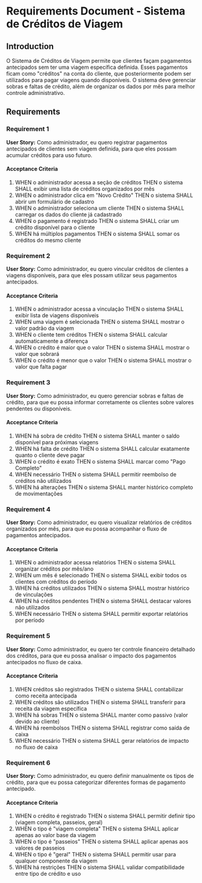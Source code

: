 # Requirements Document - Sistema de Créditos de Viagem

## Introduction

O Sistema de Créditos de Viagem permite que clientes façam pagamentos antecipados sem ter uma viagem específica definida. Esses pagamentos ficam como "créditos" na conta do cliente, que posteriormente podem ser utilizados para pagar viagens quando disponíveis. O sistema deve gerenciar sobras e faltas de crédito, além de organizar os dados por mês para melhor controle administrativo.

## Requirements

### Requirement 1

**User Story:** Como administrador, eu quero registrar pagamentos antecipados de clientes sem viagem definida, para que eles possam acumular créditos para uso futuro.

#### Acceptance Criteria

1. WHEN o administrador acessa a seção de créditos THEN o sistema SHALL exibir uma lista de créditos organizados por mês
2. WHEN o administrador clica em "Novo Crédito" THEN o sistema SHALL abrir um formulário de cadastro
3. WHEN o administrador seleciona um cliente THEN o sistema SHALL carregar os dados do cliente já cadastrado
4. WHEN o pagamento é registrado THEN o sistema SHALL criar um crédito disponível para o cliente
5. WHEN há múltiplos pagamentos THEN o sistema SHALL somar os créditos do mesmo cliente

### Requirement 2

**User Story:** Como administrador, eu quero vincular créditos de clientes a viagens disponíveis, para que eles possam utilizar seus pagamentos antecipados.

#### Acceptance Criteria

1. WHEN o administrador acessa a vinculação THEN o sistema SHALL exibir lista de viagens disponíveis
2. WHEN uma viagem é selecionada THEN o sistema SHALL mostrar o valor padrão da viagem
3. WHEN o cliente tem créditos THEN o sistema SHALL calcular automaticamente a diferença
4. WHEN o crédito é maior que o valor THEN o sistema SHALL mostrar o valor que sobrará
5. WHEN o crédito é menor que o valor THEN o sistema SHALL mostrar o valor que falta pagar

### Requirement 3

**User Story:** Como administrador, eu quero gerenciar sobras e faltas de crédito, para que eu possa informar corretamente os clientes sobre valores pendentes ou disponíveis.

#### Acceptance Criteria

1. WHEN há sobra de crédito THEN o sistema SHALL manter o saldo disponível para próximas viagens
2. WHEN há falta de crédito THEN o sistema SHALL calcular exatamente quanto o cliente deve pagar
3. WHEN o crédito é exato THEN o sistema SHALL marcar como "Pago Completo"
4. WHEN necessário THEN o sistema SHALL permitir reembolso de créditos não utilizados
5. WHEN há alterações THEN o sistema SHALL manter histórico completo de movimentações

### Requirement 4

**User Story:** Como administrador, eu quero visualizar relatórios de créditos organizados por mês, para que eu possa acompanhar o fluxo de pagamentos antecipados.

#### Acceptance Criteria

1. WHEN o administrador acessa relatórios THEN o sistema SHALL organizar créditos por mês/ano
2. WHEN um mês é selecionado THEN o sistema SHALL exibir todos os clientes com créditos do período
3. WHEN há créditos utilizados THEN o sistema SHALL mostrar histórico de vinculações
4. WHEN há créditos pendentes THEN o sistema SHALL destacar valores não utilizados
5. WHEN necessário THEN o sistema SHALL permitir exportar relatórios por período

### Requirement 5

**User Story:** Como administrador, eu quero ter controle financeiro detalhado dos créditos, para que eu possa analisar o impacto dos pagamentos antecipados no fluxo de caixa.

#### Acceptance Criteria

1. WHEN créditos são registrados THEN o sistema SHALL contabilizar como receita antecipada
2. WHEN créditos são utilizados THEN o sistema SHALL transferir para receita da viagem específica
3. WHEN há sobras THEN o sistema SHALL manter como passivo (valor devido ao cliente)
4. WHEN há reembolsos THEN o sistema SHALL registrar como saída de caixa
5. WHEN necessário THEN o sistema SHALL gerar relatórios de impacto no fluxo de caixa

### Requirement 6

**User Story:** Como administrador, eu quero definir manualmente os tipos de crédito, para que eu possa categorizar diferentes formas de pagamento antecipado.

#### Acceptance Criteria

1. WHEN o crédito é registrado THEN o sistema SHALL permitir definir tipo (viagem completa, passeios, geral)
2. WHEN o tipo é "viagem completa" THEN o sistema SHALL aplicar apenas ao valor base da viagem
3. WHEN o tipo é "passeios" THEN o sistema SHALL aplicar apenas aos valores de passeios
4. WHEN o tipo é "geral" THEN o sistema SHALL permitir usar para qualquer componente da viagem
5. WHEN há restrições THEN o sistema SHALL validar compatibilidade entre tipo de crédito e uso